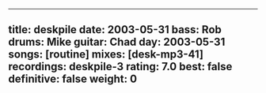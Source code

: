 
---
title: deskpile
date: 2003-05-31
bass:	Rob
drums:	Mike
guitar:	Chad
day: 2003-05-31
songs: [routine]
mixes: [desk-mp3-41]
recordings: deskpile-3
rating: 7.0
best: false
definitive: false
weight: 0
---
